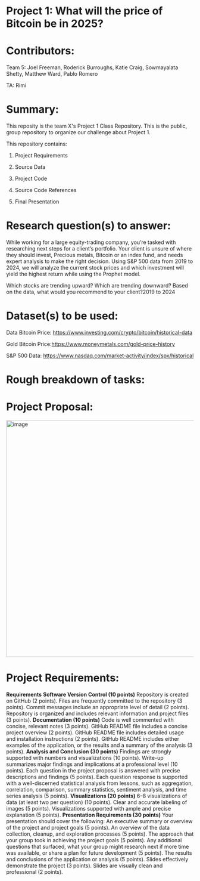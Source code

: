 # Project 1: What will the price of Bitcoin be in 2025?

# Contributors:
Team 5: Joel Freeman, Roderick Burroughs, Katie Craig, Sowmayalata Shetty, Matthew Ward, Pablo Romero

TA: Rimi

# Summary:
This reposity is the team X's Project 1 Class Repository. This is the public, group repository to organize our challenge about Project 1.

This repository contains:

1) Project Requirements

2) Source Data

3) Project Code

4) Source Code References

5) Final Presentation

# Research question(s) to answer:
While working for a large equity-trading company, you’re tasked with researching next steps for a client’s portfolio. Your client is unsure of where they should invest, Precious metals, Bitcoin or an index fund, and needs expert analysis to make the right decision. Using S&P 500 data from 2019 to 2024, we will analyze the current stock prices and which investment will yield the highest return while using the Prophet model. 

Which stocks are trending upward? Which are trending downward? Based on the data, what would you recommend to your client?2019 to 2024 

# Dataset(s) to be used:

Data Bitcoin Price: https://www.investing.com/crypto/bitcoin/historical-data

Gold Bitcoin Price:https://www.moneymetals.com/gold-price-history

S&P 500 Data: https://www.nasdaq.com/market-activity/index/spx/historical

# Rough breakdown of tasks:

# Project Proposal:
<img width="635" alt="image" src="https://github.com/user-attachments/assets/0deb3284-4040-4758-8e33-a80ff63b4b87">

# Project Requirements:
**Requirements**
**Software Version Control (10 points)**
Repository is created on GitHub (2 points).
Files are frequently committed to the repository (3 points).
Commit messages include an appropriate level of detail (2 points).
Repository is organized and includes relevant information and project files (3 points).
**Documentation (10 points)**
Code is well commented with concise, relevant notes (3 points).
GitHub README file includes a concise project overview (2 points).
GitHub README file includes detailed usage and installation instructions (2 points).
GitHub README includes either examples of the application, or the results and a summary of the analysis (3 points).
**Analysis and Conclusion (30 points)**
Findings are strongly supported with numbers and visualizations (10 points).
Write-up summarizes major findings and implications at a professional level (10 points).
Each question in the project proposal is answered with precise descriptions and findings (5 points).
Each question response is supported with a well-discerned statistical analysis from lessons, such as aggregation, correlation, comparison, summary statistics, sentiment analysis, and time series analysis (5 points).
**Visualizations (20 points)**
6–8 visualizations of data (at least two per question) (10 points).
Clear and accurate labeling of images (5 points).
Visualizations supported with ample and precise explanation (5 points).
**Presentation Requirements (30 points)**
Your presentation should cover the following:
An executive summary or overview of the project and project goals (5 points).
An overview of the data collection, cleanup, and exploration processes (5 points).
The approach that your group took in achieving the project goals (5 points).
Any additional questions that surfaced, what your group might research next if more time was available, or share a plan for future development (5 points).
The results and conclusions of the application or analysis (5 points).
Slides effectively demonstrate the project (3 points).
Slides are visually clean and professional (2 points).



